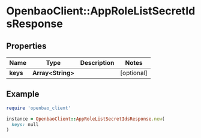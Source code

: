 # OpenbaoClient::AppRoleListSecretIdsResponse

## Properties

| Name | Type | Description | Notes |
| ---- | ---- | ----------- | ----- |
| **keys** | **Array&lt;String&gt;** |  | [optional] |

## Example

```ruby
require 'openbao_client'

instance = OpenbaoClient::AppRoleListSecretIdsResponse.new(
  keys: null
)
```

